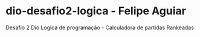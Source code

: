 # dio-desafio2-logica - Felipe Aguiar
Desafio 2 Dio Logica de programação - Calculadora de partidas Rankeadas
